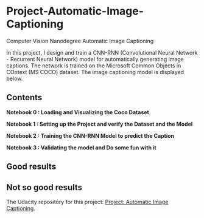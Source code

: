 # Project-Automatic-Image-Captioning
Computer Vision Nanodegree Automatic Image Captioning


In this project, I design and train a CNN-RNN (Convolutional Neural Network - Recurrent Neural Network) model for automatically generating image captions. The network is trained on the Microsoft Common Objects in COntext (MS COCO) dataset. The image captioning model is displayed below.

## Contents

**Notebook 0 : Loading and Visualizing the Coco Dataset**

**Notebook 1 : Setting up the Project and verify the Dataset and the Model**

**Notebook 2 : Training the CNN-RNN Model to predict the Caption**

**Notebook 3 : Validating the model and Do some fun with it**

## Good results

## Not so good results

The Udacity repository for this project: [Project: Automatic Image Captioning](https://github.com/udacity/CVND---Image-Captioning-Project).
